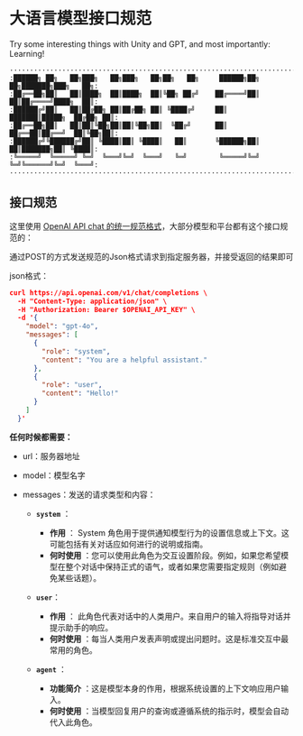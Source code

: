 # 大语言模型接口规范

 Try some interesting things with Unity and GPT, and most importantly: Learning!

```
······················································································
:██████╗ ██╗   ██╗███╗   ██╗███╗   ██╗██╗   ██╗     ██████╗██╗  ██╗███████╗███╗   ██╗:
:██╔══██╗██║   ██║████╗  ██║████╗  ██║╚██╗ ██╔╝    ██╔════╝██║  ██║██╔════╝████╗  ██║:
:██████╔╝██║   ██║██╔██╗ ██║██╔██╗ ██║ ╚████╔╝     ██║     ███████║█████╗  ██╔██╗ ██║:
:██╔══██╗██║   ██║██║╚██╗██║██║╚██╗██║  ╚██╔╝      ██║     ██╔══██║██╔══╝  ██║╚██╗██║:
:██████╔╝╚██████╔╝██║ ╚████║██║ ╚████║   ██║       ╚██████╗██║  ██║███████╗██║ ╚████║:
:╚═════╝  ╚═════╝ ╚═╝  ╚═══╝╚═╝  ╚═══╝   ╚═╝        ╚═════╝╚═╝  ╚═╝╚══════╝╚═╝  ╚═══╝:
······················································································
```

## 接口规范

这里使用 [OpenAI API chat 的统一规范格式](https://platform.openai.com/docs/api-reference/chat/create)，大部分模型和平台都有这个接口规范的：

通过POST的方式发送规范的Json格式请求到指定服务器，并接受返回的结果即可

json格式：

```json
curl https://api.openai.com/v1/chat/completions \
  -H "Content-Type: application/json" \
  -H "Authorization: Bearer $OPENAI_API_KEY" \
  -d '{
    "model": "gpt-4o",
    "messages": [
      {
        "role": "system",
        "content": "You are a helpful assistant."
      },
      {
        "role": "user",
        "content": "Hello!"
      }
    ]
  }'

```

**任何时候都需要：**

* url：服务器地址
* model：模型名字
* messages：发送的请求类型和内容：

  * **`system`** ：

    * **作用** ： System 角色用于提供通知模型行为的设置信息或上下文。这可能包括有关对话应如何进行的说明或指南。
    * **何时使用** ：您可以使用此角色为交互设置阶段。例如，如果您希望模型在整个对话中保持正式的语气，或者如果您需要指定规则（例如避免某些话题）。
  * **`user`**：

    * **作用** ： 此角色代表对话中的人类用户。来自用户的输入将指导对话并提示助手的响应。
    * **何时使用** ：每当人类用户发表声明或提出问题时。这是标准交互中最常用的角色。
  * **`agent`** ：

    * **功能简介** ：这是模型本身的作用，根据系统设置的上下文响应用户输入。
    * **何时使用** ：当模型回复用户的查询或遵循系统的指示时，模型会自动代入此角色。
